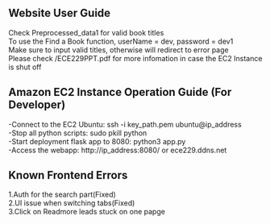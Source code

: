 ## Website User Guide
Check Preprocessed_data1 for valid book titles<br>
To use the Find a Book function, userName = dev, password = dev1<br>
Make sure to input valid titles, otherwise will redirect to error page<br>
Please check /ECE229PPT.pdf for more infomation in case the EC2 Instance is shut off<br>

## Amazon EC2 Instance Operation Guide (For Developer)
-Connect to the EC2 Ubuntu: ssh -i key_path.pem ubuntu@ip_address <br>
-Stop all python scripts: sudo pkill python <br>
-Start deployment flask app to 8080: python3 app.py <br>
-Access the webapp: http://ip_address:8080/ or ece229.ddns.net

## Known Frontend Errors
1.Auth for the search part(Fixed)<br>
2.UI issue when switching tabs(Fixed)<br>
3.Click on Readmore leads stuck on one papge<br>


